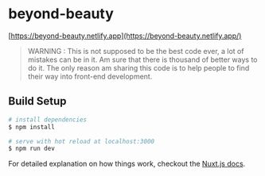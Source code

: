 # beyond-beauty
[https://beyond-beauty.netlify.app](https://beyond-beauty.netlify.app/)

> WARNING : This is not supposed to be the best code ever, a lot of mistakes can be in it. Am sure that there is thousand of better ways to do it. The only reason am sharing this code is to help people to find their way into front-end development.

## Build Setup

``` bash
# install dependencies
$ npm install

# serve with hot reload at localhost:3000
$ npm run dev


```

For detailed explanation on how things work, checkout the [Nuxt.js docs](https://github.com/nuxt/nuxt.js).
